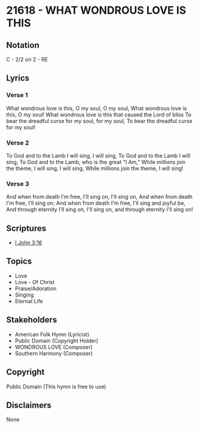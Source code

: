 # 21618 - WHAT WONDROUS LOVE IS THIS

## Notation

C - 2/2 on 2 - RE

## Lyrics

### Verse 1

What wondrous love is this, O my soul, O my soul, What wondrous love is this, O my soul! What wondrous love is this that caused the Lord of bliss To bear the dreadful curse for my soul, for my soul, To bear the dreadful curse for my soul!



### Verse 2

To God and to the Lamb I will sing, I will sing, To God and to the Lamb I will sing; To God and to the Lamb, who is the great "I Am," While millions join the theme, I will sing, I will sing, While millions join the theme, I will sing!



### Verse 3

And when from death I'm free, I'll sing on, I'll sing on, And when from death I'm free, I'll sing on; And when from death I'm free, I'll sing and joyful be, And through eternity I'll sing on, I'll sing on, and through eternity I'll sing on!




## Scriptures

- [I John 3:16](https://www.biblegateway.com/passage/?search=I%20John%203%3A16)

## Topics

- Love
- Love - Of Christ
- Praise/Adoration
- Singing
- Eternal Life

## Stakeholders

- American Folk Hymn (Lyricist)
- Public Domain (Copyright Holder)
- WONDROUS LOVE (Composer)
- Southern Harmony (Composer)

## Copyright

Public Domain
(This hymn is free to use)

## Disclaimers

None

